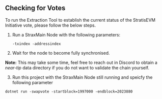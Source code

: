 ## Checking for Votes

To run the Extraction Tool to establish the current status of the StratisEVM Initiative vote, please follow the below steps.

 1. Run a StraxMain Node with the following parameters:

      `-txindex -addressindex`

2.  Wait for the node to become fully synchronised. 

**Note:** This may take some time, feel free to reach out in Discord to obtain a *near-tip* data directory if you do not want to validate the chain yourself.

 3.  Run this project with the StraxMain Node still running and speicfy the following parameter
	
	dotnet run -swapvote -startblock=1997000 -endblock=2023880
